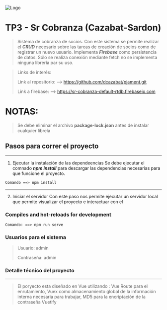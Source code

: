![Logo](https://github.com/dcazabat/pjament/Jorge/src/assets/images/logo.png)

# TP3 - Sr Cobranza (Cazabat-Sardon)
>Sistema de cobranza de socios.
Con este sistema se permite realizar el **_CRUD_** necesario sobre las tareas de creación de socios como de registrar un nuevo usuario.
Implementa **_Firebase_** como persistencia de datos. Sólo se realiza conexión mediante fetch no se implementa ninguna librería par su uso.


>Links de interés:
>
>Link al repositorio: --> https://github.com/dcazabat/pjament.git
>
>Link a firebase: --> https://sr-cobranza-default-rtdb.firebaseio.com
>

# NOTAS:

>Se debe eliminar el archivo **__package-lock.json__** antes de instalar cualquier libreía


## Pasos para correr el proyecto
---
1. Ejecutar la instalación de las dependeencias
    Se debe ejecutar el comnado **_npm install_** para descargar las dependencias necesarias para que funcione el proyecto.
```
Comando ==> npm install
```

---
2. Iniciar el servidor
    Con este paso nos permite ejecutar un servidor local que permite visualizar el proyecto e interactuar con el
### Compiles and hot-reloads for development

```
Comando: ==> npm run serve
```


### Usuarios para el sistema
>
> Usuario: admin
>
> Contraseña: admin
>


### Detalle técnico del proyecto
---
>El poryecto esta diseñado en Vue utilizando :
>Vue Route para el enrutamiento, 
>Vuex como almacenamiento global de la información interna necesaria para trabajar,
>MD5 para la encriptación de la contraseña
>Vuetify